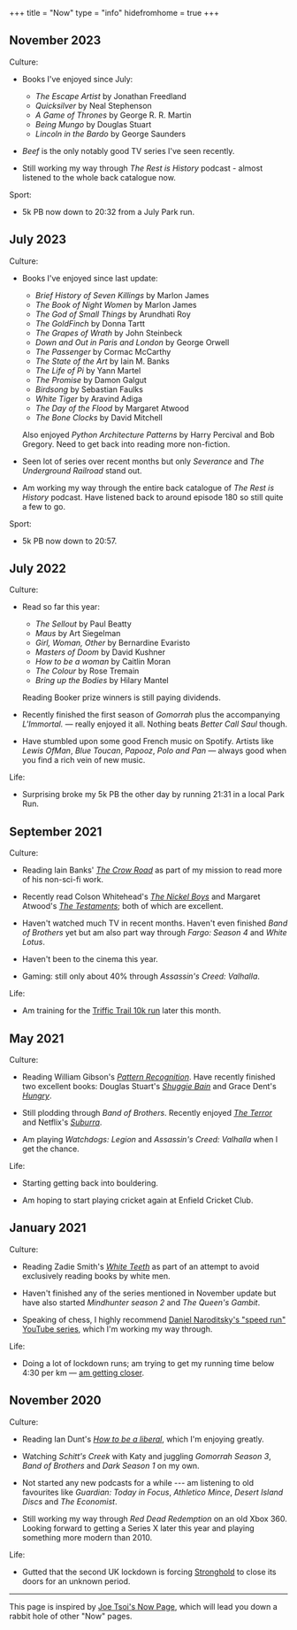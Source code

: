 +++
title = "Now"
type = "info"
hidefromhome = true
+++

## November 2023

Culture:

- Books I've enjoyed since July:

  - _The Escape Artist_ by Jonathan Freedland
  - _Quicksilver_ by Neal Stephenson
  - _A Game of Thrones_ by George R. R. Martin
  - _Being Mungo_ by Douglas Stuart
  - _Lincoln in the Bardo_ by George Saunders

- _Beef_ is the only notably good TV series I've seen recently.

- Still working my way through _The Rest is History_ podcast - almost listened
  to the whole back catalogue now.

Sport:

- 5k PB now down to 20:32 from a July Park run.

## July 2023

Culture:

- Books I've enjoyed since last update:

  - _Brief History of Seven Killings_ by Marlon James
  - _The Book of Night Women_ by Marlon James
  - _The God of Small Things_ by Arundhati Roy
  - _The GoldFinch_ by Donna Tartt
  - _The Grapes of Wrath_ by John Steinbeck
  - _Down and Out in Paris and London_ by George Orwell
  - _The Passenger_ by Cormac McCarthy
  - _The State of the Art_ by Iain M. Banks
  - _The Life of Pi_ by Yann Martel
  - _The Promise_ by Damon Galgut
  - _Birdsong_ by Sebastian Faulks
  - _White Tiger_ by Aravind Adiga
  - _The Day of the Flood_ by Margaret Atwood
  - _The Bone Clocks_ by David Mitchell

  Also enjoyed _Python Architecture Patterns_ by Harry Percival and Bob Gregory.
  Need to get back into reading more non-fiction.

- Seen lot of series over recent months but only _Severance_ and _The
  Underground Railroad_ stand out.

- Am working my way through the entire back catalogue of _The Rest is History_
  podcast. Have listened back to around episode 180 so still quite a few to go.

Sport:

- 5k PB now down to 20:57.

## July 2022

Culture:

- Read so far this year:

  - _The Sellout_ by Paul Beatty
  - _Maus_ by Art Siegelman
  - _Girl, Woman, Other_ by Bernardine Evaristo
  - _Masters of Doom_ by David Kushner
  - _How to be a woman_ by Caitlin Moran
  - _The Colour_ by Rose Tremain
  - _Bring up the Bodies_ by Hilary Mantel

  Reading Booker prize winners is still paying dividends.

- Recently finished the first season of _Gomorrah_ plus the accompanying
  _L'Immortal._ — really enjoyed it all. Nothing beats _Better Call Saul_
  though.

- Have stumbled upon some good French music on Spotify. Artists like _Lewis
  OfMan_, _Blue Toucan_, _Papooz_, _Polo and Pan_ — always good when you find a
  rich vein of new music.

Life:

- Surprising broke my 5k PB the other day by running 21:31 in a local Park Run.

## September 2021

Culture:

- Reading Iain Banks' [_The Crow Road_](https://www.librarything.com/work/40571)
  as part of my mission to read more of his non-sci-fi work.

- Recently read Colson Whitehead's
  [_The Nickel Boys_](https://www.librarything.com/work/22589660) and Margaret
  Atwood's [_The Testaments_](https://www.librarything.com/work/22568688); both
  of which are excellent.

- Haven't watched much TV in recent months. Haven't even finished _Band of
  Brothers_ yet but am also part way through _Fargo: Season 4_ and _White
  Lotus_.

- Haven't been to the cinema this year.

- Gaming: still only about 40% through _Assassin's Creed: Valhalla_.

Life:

- Am training for the [Triffic Trail 10k run](https://www.triffictrail.com/)
  later this month.

## May 2021

Culture:

- Reading William Gibson's
  [_Pattern Recognition_](https://www.librarything.com/work/610). Have recently
  finished two excellent books: Douglas Stuart's
  [_Shuggie Bain_](https://www.librarything.com/work/23737379) and Grace Dent's
  [_Hungry_](https://www.librarything.com/work/25666405).

- Still plodding through _Band of Brothers_. Recently enjoyed
  [_The Terror_](https://www.bbc.co.uk/iplayer/episodes/p0954ks6/the-terror) and
  Netflix's [_Suburra_](https://www.netflix.com/gb/title/80081537).

- Am playing _Watchdogs: Legion_ and _Assassin's Creed: Valhalla_ when I get the
  chance.

Life:

- Starting getting back into bouldering.

- Am hoping to start playing cricket again at Enfield Cricket Club.

## January 2021

Culture:

- Reading Zadie Smith's [_White Teeth_](http://www.librarything.com/work/5183)
  as part of an attempt to avoid exclusively reading books by white men.

- Haven't finished any of the series mentioned in November update but have also
  started _Mindhunter season 2_ and _The Queen's Gambit_.

- Speaking of chess, I highly recommend
  [Daniel Naroditsky's "speed run" YouTube series](https://www.youtube.com/watch?v=Ytkf3qZTj74&list=PLT1F2nOxLHOcmi_qi1BbY6axf5xLFEcit&ab_channel=DanielNaroditsky),
  which I'm working my way through.

Life:

- Doing a lot of lockdown runs; am trying to get my running time below 4:30 per
  km — [am getting closer](https://www.strava.com/athletes/31709197).

## November 2020

Culture:

- Reading Ian Dunt's
  [_How to be a liberal_](https://www.canburypress.com/products/how-to-be-a-liberal-by-ian-dunt-hardback-isbn9781912454419),
  which I'm enjoying greatly.

- Watching _Schitt's Creek_ with Katy and juggling _Gomorrah Season 3_, _Band of
  Brothers_ and _Dark Season 1_ on my own.

- Not started any new podcasts for a while --- am listening to old favourites
  like _Guardian: Today in Focus_, _Athletico Mince_, _Desert Island Discs_ and
  _The Economist_.

- Still working my way through _Red Dead Redemption_ on an old Xbox 360. Looking
  forward to getting a Series X later this year and playing something more
  modern than 2010.

Life:

- Gutted that the second UK lockdown is forcing
  [Stronghold](https://www.thestrongholduk.com/) to close its doors for an
  unknown period.

---

This page is inspired by [Joe Tsoi's Now Page](https://joetsoi.github.io/now/),
which will lead you down a rabbit hole of other "Now" pages.
